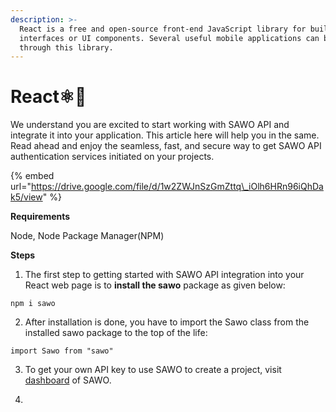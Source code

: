```yaml
---
description: >-
  React is a free and open-source front-end JavaScript library for building user
  interfaces or UI components. Several useful mobile applications can be built
  through this library.
---
```


# React⚛️🤘

We understand you are excited to start working with SAWO API and integrate it into your application. This article here will help you in the same. Read ahead and enjoy the seamless, fast, and secure way to get SAWO API authentication services initiated on your projects.  


{% embed url="https://drive.google.com/file/d/1w2ZWJnSzGmZttq\_iOlh6HRn96iQhDak5/view" %}



**Requirements**

Node, Node Package Manager\(NPM\)

**Steps**

1. The first step to getting started with SAWO API integration into your React web page is to **install the sawo** package as given below:

```text
npm i sawo
```

2. After installation is done, you have to import the Sawo class from the installed sawo package to the top of the life:

```text
import Sawo from "sawo"
```

3. To get your own API key to use SAWO to create a project, visit [dashboard](https://dev.sawolabs.com/) of SAWO.

4.  

